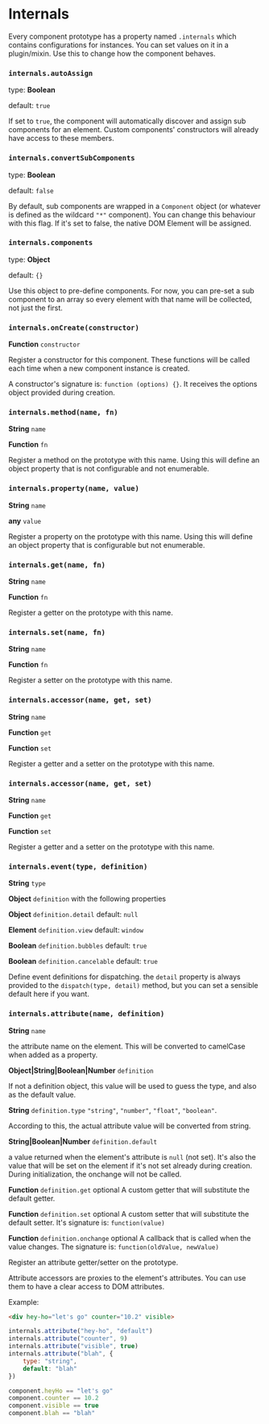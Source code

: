 Internals
=========

Every component prototype has a property named `.internals` which contains configurations for instances.
You can set values on it in a plugin/mixin.
Use this to change how the component behaves.

### `internals.autoAssign`

type: **Boolean**

default: `true`

If set to `true`, the component will automatically discover and assign sub components for an element.
Custom components' constructors will already have access to these members.


### `internals.convertSubComponents`

type: **Boolean**

default: `false`

By default, sub components are wrapped in a `Component` object (or whatever is defined as the wildcard `"*"` component).
You can change this behaviour with this flag.
If it's set to false, the native DOM Element will be assigned.


### `internals.components`

type: **Object**

default: `{}`

Use this object to pre-define components.
For now, you can pre-set a sub component to an array so every element with that name
will be collected, not just the first.


### `internals.onCreate(constructor)`

**Function** `constructor`

Register a constructor for this component.
These functions will be called each time when a new component instance is created.

A constructor's signature is: `function (options) {}`.
It receives the options object provided during creation.


### `internals.method(name, fn)`

**String** `name`

**Function** `fn`

Register a method on the prototype with this name.
Using this will define an object property that is not configurable and not enumerable.


### `internals.property(name, value)`

**String** `name`

**any** `value`

Register a property on the prototype with this name.
Using this will define an object property that is configurable but not enumerable.


### `internals.get(name, fn)`

**String** `name`

**Function** `fn`

Register a getter on the prototype with this name.


### `internals.set(name, fn)`

**String** `name`

**Function** `fn`

Register a setter on the prototype with this name.


### `internals.accessor(name, get, set)`

**String** `name`

**Function** `get`

**Function** `set`

Register a getter and a setter on the prototype with this name.


### `internals.accessor(name, get, set)`

**String** `name`

**Function** `get`

**Function** `set`

Register a getter and a setter on the prototype with this name.


### `internals.event(type, definition)`

**String** `type`

**Object** `definition` with the following properties

**Object** `definition.detail` default: `null`

**Element** `definition.view` default: `window`

**Boolean** `definition.bubbles` default: `true`

**Boolean** `definition.cancelable` default: `true`

Define event definitions for dispatching.
the `detail` property is always provided to the `dispatch(type, detail)` method,
but you can set a sensible default here if you want.


### `internals.attribute(name, definition)`

**String** `name`

the attribute name on the element. This will be converted to camelCase when added as a property.

**Object|String|Boolean|Number** `definition`

If not a definition object, this value will be used to guess the type, and also as the default value.

**String** `definition.type` `"string"`, `"number"`, `"float"`, `"boolean"`.

According to this, the actual attribute value will be converted from string.

**String|Boolean|Number** `definition.default`

a value returned when the element's attribute is `null` (not set).
It's also the value that will be set on the element if it's not set already during creation.
During initialization, the onchange will not be called.

**Function** `definition.get` optional A custom getter that will substitute the default getter.

**Function** `definition.set` optional A custom setter that will substitute the default setter. It's signature is: `function(value)`

**Function** `definition.onchange` optional A callback that is called when the value changes. The signature is: `function(oldValue, newValue)`

Register an attribute getter/setter on the prototype.

Attribute accessors are proxies to the element's attributes.
You can use them to have a clear access to DOM attributes.

Example:

```html
<div hey-ho="let's go" counter="10.2" visible>
```

```js
internals.attribute("hey-ho", "default")
internals.attribute("counter", 9)
internals.attribute("visible", true)
internals.attribute("blah", {
    type: "string",
    default: "blah"
})
```

```js
component.heyHo == "let's go"
component.counter == 10.2
component.visible == true
component.blah == "blah"
```
